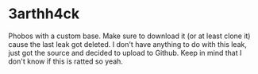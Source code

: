 # 3arthh4ck
Phobos with a custom base.
Make sure to download it (or at least clone it) cause the last leak got deleted. I don't have anything to do with this leak, just got the source and decided to upload to Github. Keep in mind that I don't know if this is ratted so yeah.
